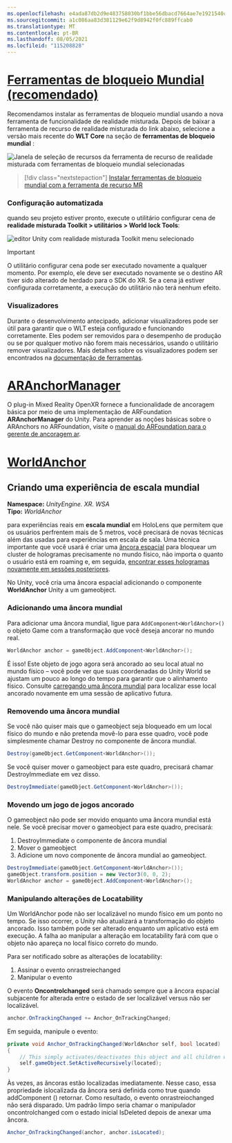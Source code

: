 ```yaml
---
ms.openlocfilehash: e4ada87db2d9e483758030bf1bbe56dbacd7664ae7e1921540c0c7abfe14a7c7
ms.sourcegitcommit: a1c086aa83d381129e62f9d8942f0fc889ffcab0
ms.translationtype: MT
ms.contentlocale: pt-BR
ms.lasthandoff: 08/05/2021
ms.locfileid: "115208828"
---
```

# <a name="world-locking-tools-recommended"></a>[Ferramentas de bloqueio Mundial (recomendado)](#tab/wlt)

Recomendamos instalar as ferramentas de bloqueio mundial usando a nova ferramenta de funcionalidade de realidade misturada. Depois de baixar a ferramenta de recurso de realidade misturada do link abaixo, selecione a versão mais recente do **WLT Core** na seção de **ferramentas de bloqueio mundial** :

![Janela de seleção de recursos da ferramenta de recurso de realidade misturada com ferramentas de bloqueio mundial selecionadas](../../images/spatial-anchors-setup-img-01.png)

> [!div class="nextstepaction"]
> [Instalar ferramentas de bloqueio mundial com a ferramenta de recurso MR](../../welcome-to-mr-feature-tool.md)

### <a name="automated-setup"></a>Configuração automatizada

quando seu projeto estiver pronto, execute o utilitário configurar cena de **realidade misturada Toolkit > utilitários > World lock Tools**:

![editor Unity com realidade misturada Toolkit menu selecionado](../../images/world-locking-configuration-img-01.jpeg)

> [!IMPORTANT]
> O utilitário configurar cena pode ser executado novamente a qualquer momento. Por exemplo, ele deve ser executado novamente se o destino AR tiver sido alterado de herdado para o SDK do XR. Se a cena já estiver configurada corretamente, a execução do utilitário não terá nenhum efeito.

### <a name="visualizers"></a>Visualizadores

Durante o desenvolvimento antecipado, adicionar visualizadores pode ser útil para garantir que o WLT esteja configurado e funcionando corretamente. Eles podem ser removidos para o desempenho de produção ou se por qualquer motivo não forem mais necessários, usando o utilitário remover visualizadores. Mais detalhes sobre os visualizadores podem ser encontrados na [documentação de ferramentas](https://microsoft.github.io/MixedReality-WorldLockingTools-Unity/DocGen/Documentation/HowTos/Tools.html#visualizers).

# <a name="aranchormanager"></a>[ARAnchorManager](#tab/anchorstore)

O plug-in Mixed Reality OpenXR fornece a funcionalidade de ancoragem básica por meio de uma implementação de ARFoundation **ARAnchorManager** do Unity. Para aprender as noções básicas sobre o ARAnchors no ARFoundation, visite o [manual do ARFoundation para o gerente de ancoragem ar](https://docs.unity3d.com/Packages/com.unity.xr.arfoundation@4.1/manual/anchor-manager.html). 

# <a name="worldanchor"></a>[WorldAnchor](#tab/worldanchor)

## <a name="building-a-world-scale-experience"></a>Criando uma experiência de escala mundial

**Namespace:** *UnityEngine. XR. WSA*<br>
**Tipo:** *WorldAnchor*

para experiências reais em **escala mundial** em HoloLens que permitem que os usuários perfrentem mais de 5 metros, você precisará de novas técnicas além das usadas para experiências em escala de sala. Uma técnica importante que você usará é criar uma [âncora espacial](../../../../design/coordinate-systems.md#spatial-anchors) para bloquear um cluster de hologramas precisamente no mundo físico, não importa o quanto o usuário está em roaming e, em seguida, [encontrar esses hologramas novamente em sessões posteriores](../../../../design/coordinate-systems.md#spatial-anchor-persistence).

No Unity, você cria uma âncora espacial adicionando o componente **WorldAnchor** Unity a um gameobject.

### <a name="adding-a-world-anchor"></a>Adicionando uma âncora mundial

Para adicionar uma âncora mundial, ligue para `AddComponent<WorldAnchor>()` o objeto Game com a transformação que você deseja ancorar no mundo real.

```cs
WorldAnchor anchor = gameObject.AddComponent<WorldAnchor>();
```

É isso! Este objeto de jogo agora será ancorado ao seu local atual no mundo físico – você pode ver que suas coordenadas do Unity World se ajustam um pouco ao longo do tempo para garantir que o alinhamento físico. Consulte [carregando uma âncora mundial](#loading-a-worldanchor) para localizar esse local ancorado novamente em uma sessão de aplicativo futura.

### <a name="removing-a-world-anchor"></a>Removendo uma âncora mundial

Se você não quiser mais que o gameobject seja bloqueado em um local físico do mundo e não pretenda movê-lo para esse quadro, você pode simplesmente chamar Destroy no componente de âncora mundial.

```cs
Destroy(gameObject.GetComponent<WorldAnchor>());
```

Se você quiser mover o gameobject para este quadro, precisará chamar DestroyImmediate em vez disso.

```cs
DestroyImmediate(gameObject.GetComponent<WorldAnchor>());
```

### <a name="moving-a-world-anchored-gameobject"></a>Movendo um jogo de jogos ancorado

O gameobject não pode ser movido enquanto uma âncora mundial está nele. Se você precisar mover o gameobject para este quadro, precisará:

1. DestroyImmediate o componente de âncora mundial
2. Mover o gameobject
3. Adicione um novo componente de âncora mundial ao gameobject.

```cs
DestroyImmediate(gameObject.GetComponent<WorldAnchor>());
gameObject.transform.position = new Vector3(0, 0, 2);
WorldAnchor anchor = gameObject.AddComponent<WorldAnchor>();
```

### <a name="handling-locatability-changes"></a>Manipulando alterações de Locatability

Um WorldAnchor pode não ser localizável no mundo físico em um ponto no tempo. Se isso ocorrer, o Unity não atualizará a transformação do objeto ancorado. Isso também pode ser alterado enquanto um aplicativo está em execução. A falha ao manipular a alteração em locatability fará com que o objeto não apareça no local físico correto do mundo.

Para ser notificado sobre as alterações de locatability:

1. Assinar o evento onrastreiechanged
2. Manipular o evento

O evento **Oncontrolchanged** será chamado sempre que a âncora espacial subjacente for alterada entre o estado de ser localizável versus não ser localizável.

```cs
anchor.OnTrackingChanged += Anchor_OnTrackingChanged;
```

Em seguida, manipule o evento:

```cs
private void Anchor_OnTrackingChanged(WorldAnchor self, bool located)
{
    // This simply activates/deactivates this object and all children when tracking changes
    self.gameObject.SetActiveRecursively(located);
}
```

Às vezes, as âncoras estão localizadas imediatamente. Nesse caso, essa propriedade islocalizada da âncora será definida como true quando addComponent <WorldAnchor> () retornar. Como resultado, o evento onrastreiochanged não será disparado. Um padrão limpo seria chamar o manipulador oncontrolchanged com o estado inicial IsDeleted depois de anexar uma âncora.

```cs
Anchor_OnTrackingChanged(anchor, anchor.isLocated);
```